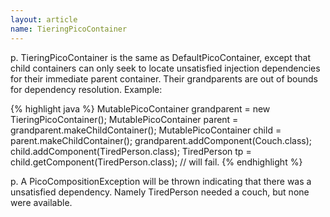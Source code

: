 ```yaml
---
layout: article
name: TieringPicoContainer
---
```


p. TieringPicoContainer is the same as DefaultPicoContainer, except that child containers can only seek to locate unsatisfied injection dependencies for their immediate parent container. Their grandparents are out of bounds for dependency resolution. Example:

{% highlight java %}
MutablePicoContainer grandparent = new TieringPicoContainer(); 
MutablePicoContainer parent = grandparent.makeChildContainer(); 
MutablePicoContainer child = parent.makeChildContainer(); 
grandparent.addComponent(Couch.class); 
child.addComponent(TiredPerson.class); 
TiredPerson tp = child.getComponent(TiredPerson.class); // will fail.
{% endhighlight %}

p. A PicoCompositionException will be thrown indicating that there was a unsatisfied dependency. Namely TiredPerson needed a couch, but none were available.

